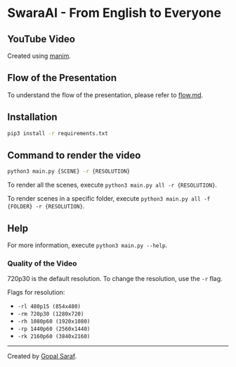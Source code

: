 # SwaraAI - From English to Everyone

## YouTube Video

Created using [manim](https://www.manim.community/).

## Flow of the Presentation

To understand the flow of the presentation, please refer to [flow.md](flow.md).

## Installation

```bash
pip3 install -r requirements.txt
```

## Command to render the video

```bash
python3 main.py {SCENE} -r {RESOLUTION}
```

To render all the scenes, execute `python3 main.py all -r {RESOLUTION}`.

To render scenes in a specific folder, execute `python3 main.py all -f {FOLDER} -r {RESOLUTION}`.

## Help

For more information, execute `python3 main.py --help`.

### Quality of the Video

720p30 is the default resolution. To change the resolution, use the `-r` flag.

Flags for resolution:

- `-rl 480p15 (854x480)`
- `-rm 720p30 (1280x720)`
- `-rh 1080p60 (1920x1080)`
- `-rp 1440p60 (2560x1440)`
- `-rk 2160p60 (3840x2160)`

---

Created by [Gopal Saraf](https://gopalsaraf.com/).

